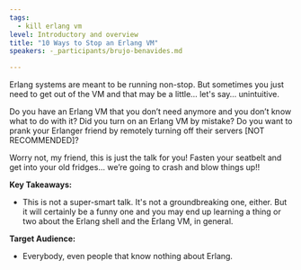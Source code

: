 ```yaml
---
tags:
  - kill erlang vm
level: Introductory and overview
title: "10 Ways to Stop an Erlang VM"
speakers: -_participants/brujo-benavides.md

---
```

Erlang systems are meant to be running non-stop. But sometimes you just need to get out of the VM and that may be a little… let's say… unintuitive.

Do you have an Erlang VM that you don’t need anymore and you don’t know what to do with it? Did you turn on an Erlang VM by mistake? Do you want to prank your Erlanger friend by remotely turning off their servers [NOT RECOMMENDED]?

Worry not, my friend, this is just the talk for you! Fasten your seatbelt and get into your old fridges… we’re going to crash and blow things up!!

**Key Takeaways:**
- This is not a super-smart talk. It's not a groundbreaking one, either. But it will certainly be a funny one and you may end up learning a thing or two about the Erlang shell and the Erlang VM, in general.

**Target Audience:**
- Everybody, even people that know nothing about Erlang.

